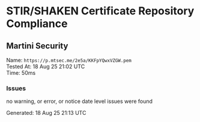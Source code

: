 # STIR/SHAKEN Certificate Repository Compliance

## Martini Security

Name: `https://p.mtsec.me/2e5a/KKFpYQwxVZGW.pem`\
Tested At: 18 Aug 25 21:02 UTC\
Time: 50ms

### Issues

no warning, or error, or notice date level issues were found

Generated: 18 Aug 25 21:13 UTC
